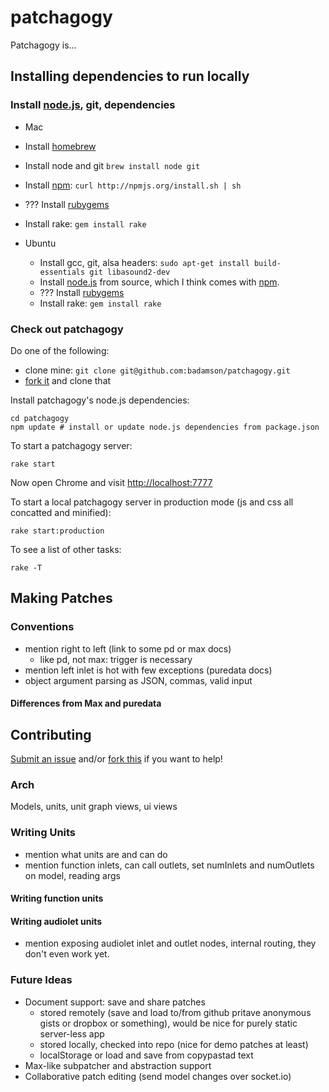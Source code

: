 # patchagogy

Patchagogy is...

## Installing dependencies to run locally

### Install [node.js](http://nodejs.org/), git, dependencies

*  Mac
  * Install [homebrew](http://mxcl.github.com/homebrew/)
  * Install node and git `brew install node git`
  * Install [npm](http://npmjs.org/): `curl http://npmjs.org/install.sh | sh`
  * ??? Install [rubygems](http://rubygems.org/)
  * Install rake: `gem install rake`

* Ubuntu
  * Install gcc, git, alsa headers: `sudo apt-get install build-essentials git libasound2-dev`
  * Install [node.js](http://nodejs.org/) from source, which I think comes with [npm](http://npmjs.org/).
  * ??? Install [rubygems](http://rubygems.org/)
  * Install rake: `gem install rake`

### Check out patchagogy

Do one of the following:

  * clone mine: `git clone git@github.com:badamson/patchagogy.git`
  * [fork it](https://github.com/badamson/patchagogy/fork) and clone that

Install patchagogy's node.js dependencies:

```
cd patchagogy
npm update # install or update node.js dependencies from package.json
```

To start a patchagogy server:

```
rake start
```

Now open Chrome and visit [http://localhost:7777](http://localhost:7777)

To start a local patchagogy server in production mode (js and css all concatted and minified):

```
rake start:production
```

To see a list of other tasks:

```
rake -T
```

## Making Patches

### Conventions

* mention right to left (link to some pd or max docs)
  * like pd, not max: trigger is necessary
* mention left inlet is hot with few exceptions (puredata docs)
* object argument parsing as JSON, commas, valid input

#### Differences from Max and puredata

## Contributing

[Submit an issue](https://github.com/badamson/patchagogy/issues) and/or [fork this](https://github.com/badamson/patchagogy/fork) if you want to help!

### Arch

Models, units, unit graph views, ui views

### Writing Units

* mention what units are and can do
* mention function inlets, can call outlets, set numInlets and numOutlets on model, reading args

#### Writing function units

#### Writing audiolet units

* mention exposing audiolet inlet and outlet nodes, internal routing, they don't even work yet.

### Future Ideas

* Document support: save and share patches
  * stored remotely (save and load to/from github pritave anonymous gists or dropbox or something), would be nice for purely static server-less app
  * stored locally, checked into repo (nice for demo patches at least)
  * localStorage or load and save from copypastad text
* Max-like subpatcher and abstraction support
* Collaborative patch editing (send model changes over socket.io)
